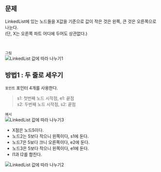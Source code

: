 ## 문제
LinkedList에 있는 노드들을 X값을 기준으로 값이 작은 것은 왼쪽, 큰 것은 오른쪽으로 나눈다. <br> (단, X는 오른쪽 파트 어디에 두어도 상관없다.) <br>

<br>

`그림` <br>
![LinkedList 값에 따라 나누기1](https://user-images.githubusercontent.com/57389368/190598219-d80c7ae4-0329-4a4d-8541-c9b2401ad126.JPG) <br>

## 방법1 : 두 줄로 세우기
`포인트`  포인터 4개를 사용한다. <br>
> s1: 첫번째 노드 시작점, e1: 끝점 <br>
> s2: 두번째 노드 시작점, s2: 끝점 <br>

`예시` <br>
![LinkedList 값에 따라 나누기3](https://user-images.githubusercontent.com/57389368/190600056-25bc1ee1-525c-40e1-87c3-640f82ad65da.JPG) <br>
 
+ X점은 노드5이다.
+ 노드2는 5보다 작으니 왼쪽이다, s1에 둔다.
+ 노드7은 5보다 크니 오른쪽이다, e2에 둔다.
+ 노드3은 5보다 작으니 왼쪽이다, e1에 둔다.
+ l1과 l2를 합친다.

![LinkedList 값에 따라 나누기2](https://user-images.githubusercontent.com/57389368/190598926-d4d7af11-e112-4332-b0cb-7f99eed8f3c0.JPG) <br>



